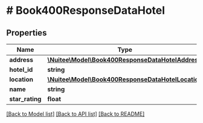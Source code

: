 # # Book400ResponseDataHotel

## Properties

Name | Type | Description | Notes
------------ | ------------- | ------------- | -------------
**address** | [**\Nuitee\Model\Book400ResponseDataHotelAddress**](Book400ResponseDataHotelAddress.md) |  | [optional]
**hotel_id** | **string** |  | [optional]
**location** | [**\Nuitee\Model\Book400ResponseDataHotelLocation**](Book400ResponseDataHotelLocation.md) |  | [optional]
**name** | **string** |  | [optional]
**star_rating** | **float** |  | [optional]

[[Back to Model list]](../../README.md#models) [[Back to API list]](../../README.md#endpoints) [[Back to README]](../../README.md)
